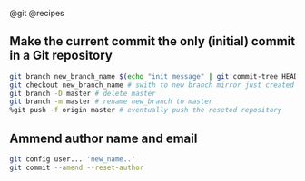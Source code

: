 @git
@recipes

##  Make the current commit the only (initial) commit in a Git repository

```bash
git branch new_branch_name $(echo "init message" | git commit-tree HEAD^{tree}) 
git checkout new_branch_name # swith to new branch mirror just created
git branch -D master # delete master
git branch -m master # rename new_branch to master
%git push -f origin master # eventually push the reseted repository
```

## Ammend author name and email

```bash
git config user... 'new_name..'
git commit --amend --reset-author
```



